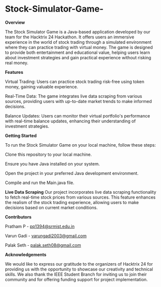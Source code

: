 # Stock-Simulator-Game-
**Overview**

The Stock Simulator Game is a Java-based application developed by our team for the Hacktrix 24 Hackathon. It offers users an immersive experience in the world of stock trading through a simulated environment where they can practice trading with virtual money. The game is designed to provide both entertainment and educational value, helping users learn about investment strategies and gain practical experience without risking real money.

**Features**

Virtual Trading: Users can practice stock trading risk-free using token money, gaining valuable experience.

Real-Time Data: The game integrates live data scraping from various sources, providing users with up-to-date market trends to make informed decisions.

Balance Updates: Users can monitor their virtual portfolio's performance with real-time balance updates, enhancing their understanding of investment strategies.

**Getting Started**

To run the Stock Simulator Game on your local machine, follow these steps:

Clone this repository to your local machine.

Ensure you have Java installed on your system.

Open the project in your preferred Java development environment.

Compile and run the Main.java file.

**Live Data Scraping**
Our project incorporates live data scraping functionality to fetch real-time stock prices from various sources. This feature enhances the realism of the stock trading experience, allowing users to make decisions based on current market conditions.

**Contributors**

Pratham P - pp1394@srmist.edu.in

Varun Gadi - varungadi2003@gmail.com

Palak Seth - palak.seth08@gmail.com

**Acknowledgements**

We would like to express our gratitude to the organizers of Hacktrix 24 for providing us with the opportunity to showcase our creativity and technical skills. We also thank the IEEE Student Branch for inviting us to join their community and for offering funding support for project implementation.
